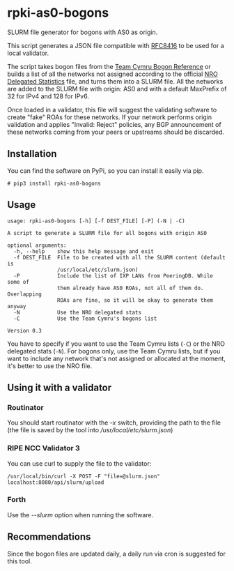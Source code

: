# rpki-as0-bogons

SLURM file generator for bogons with AS0 as origin.

This script generates a JSON file compatible with [RFC8416](https://www.rfc-editor.org/rfc/rfc8416.txt) to be used for a local validator.

The script takes bogon files from the [Team Cymru Bogon Reference](https://www.team-cymru.com/bogon-reference.html) or builds a list of all the networks not assigned according to the official [NRO Delegated Statistics](https://www.nro.net/about/rirs/statistics/) file, and turns them into a SLURM file.  All the networks are added to the SLURM file with origin: AS0 and with a default MaxPrefix of 32 for IPv4 and 128 for IPv6.

Once loaded in a validator, this file will suggest the validating software to create "fake" ROAs for these networks.  If your network performs origin validation and applies "Invalid: Reject" policies, any BGP announcement of these networks coming from your peers or upstreams should be discarded.

## Installation

You can find the software on PyPi, so you can install it easily via pip.

```shell
# pip3 install rpki-as0-bogons
```

## Usage

```shell
usage: rpki-as0-bogons [-h] [-f DEST_FILE] [-P] (-N | -C)

A script to generate a SLURM file for all bogons with origin AS0

optional arguments:
  -h, --help    show this help message and exit
  -f DEST_FILE  File to be created with all the SLURM content (default is
                /usr/local/etc/slurm.json)
  -P            Include the list of IXP LANs from PeeringDB. While some of
                them already have AS0 ROAs, not all of them do. Overlapping
                ROAs are fine, so it will be okay to generate them anyway
  -N            Use the NRO delegated stats
  -C            Use the Team Cymru's bogons list

Version 0.3
```

You have to specify if you want to use the Team Cymru lists (`-C`) or the NRO delegated stats (`-N`). For bogons only, use the Team Cymru lists, but if you want to include any network that's not assigned or allocated at the moment, it's better to use the NRO file.

## Using it with a validator

### Routinator

You should start routinator with the *-x* switch, providing the path to the file (the file is saved by the tool into */usr/local/etc/slurm.json*)

### RIPE NCC Validator 3

You can use curl to supply the file to the validator:

```shell
/usr/local/bin/curl -X POST -F "file=@slurm.json" localhost:8080/api/slurm/upload
```

### Forth

Use the *--slurm* option when running the software.

## Recommendations

Since the bogon files are updated daily, a daily run via cron is suggested for this tool.

